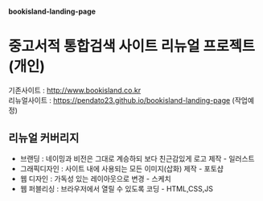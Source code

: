 #### bookisland-landing-page

# 중고서적 통합검색 사이트 리뉴얼 프로젝트 (개인)

기존사이트 : http://www.bookisland.co.kr
<br/>
리뉴얼사이트 : https://pendato23.github.io/bookisland-landing-page (작업예정)

## 리뉴얼 커버리지
- 브랜딩 : 네이밍과 비전은 그대로 계승하되 보다 친근감있게 로고 제작 - 일러스트
- 그래픽디자인 : 사이트 내에 사용되는 모든 이미지(삽화) 제작 - 포토샵
- 웹 디자인 : 가독성 있는 레이아웃으로 변경 - 스케치
- 웹 퍼블리싱 : 브라우저에서 열릴 수 있도록 코딩 - HTML,CSS,JS
